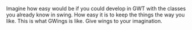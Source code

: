 Imagine how easy would be if you could develop in GWT with the classes you already know in swing. How easy it is to keep the things the way you like. This is what GWings is like. Give wings to your imagination.